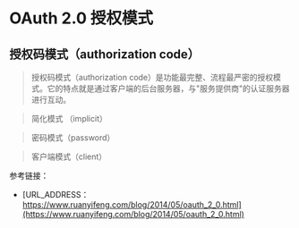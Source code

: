 
# OAuth 2.0 授权模式 
## 授权码模式（authorization code）
> 授权码模式（authorization code）是功能最完整、流程最严密的授权模式。它的特点就是通过客户端的后台服务器，与"服务提供商"的认证服务器进行互动。

> 简化模式 （implicit）

> 密码模式（password）

> 客户端模式（client）

参考链接：
- [URL_ADDRESS：https://www.ruanyifeng.com/blog/2014/05/oauth_2_0.html](https://www.ruanyifeng.com/blog/2014/05/oauth_2_0.html)